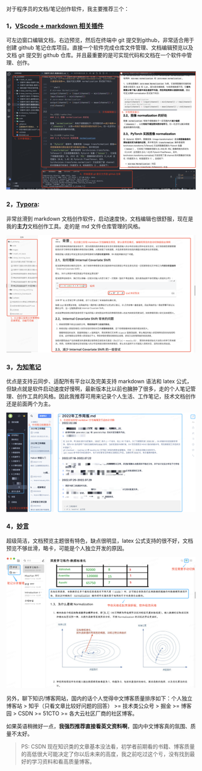 对于程序员的文档/笔记创作软件，我主要推荐三个：

### 1，[VScode + markdown 相关插件](https://link.zhihu.com/?target=https%3A//code.visualstudio.com/)

可左边窗口编辑文档，右边预览，然后在终端中 git 提交到github，非常适合用于创建 github 笔记仓库项目。直接一个软件完成仓库文件管理、文档编辑预览以及文档 git 提交到 github 仓库。并且最重要的是可实现代码和文档在一个软件中管理、创作。

![image](../images/note_tools/vscode.png)

### 2，[Typora](https://link.zhihu.com/?target=https%3A//typora.io/):
非常丝滑到 markdown 文档创作软件，启动速度快，文档编辑也很舒服，现在是我的**主力**文档创作工具。走的是 md 文件仓库管理的风格。

![image](../images/note_tools/typora.png)

### **3，**[为知笔记](https://link.zhihu.com/?target=https%3A//www.wiz.cn/zh-cn/)
优点是支持云同步、适配所有平台以及完美支持 markdown 语法和 latex 公式，但缺点就是软件启动速度好慢啊，最新版本比以前也臃肿了很多，走的个人笔记管理、创作工具的风格。因此我推荐可用来记录个人生活、工作笔记，技术文档创作还是前面两个为主。

![image](../images/note_tools/weizi.png)

### **4，**[妙言](https://link.zhihu.com/?target=https%3A//miaoyan.app/)
超级简洁，文档预览主题很有特色，缺点很明显，latex 公式支持的很不好，文档预览不够丝滑，略卡，可能是个人独立开发的原因。

![image](../images/note_tools/miaoyan.png)

另外，聊下知识/博客网站，国内的话个人觉得中文博客质量排序如下：个人独立博客站 > 知乎（只看文章比较好问题的回答） >= 技术类公众号 > 掘金 >= 博客园 > CSDN >= 51CTO >= 各大云社区厂商的社区博客。

如果英语稍微好一点，**我强烈推荐直接看英文资料啊**，国内中文博客真的氛围、质量不太好。

> PS: CSDN 现在知识类的文章基本没法看，初学者前期看的书籍、博客质量的高低很大可能决定了你以后未来的高度，我之前吃过这个亏，没有找到最好的学习资料和看高质量博客。